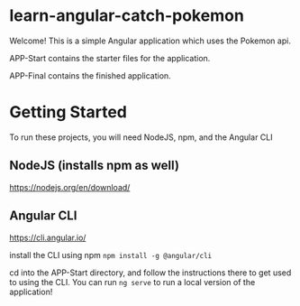 # learn-angular-catch-pokemon
Welcome! This is a simple Angular application which uses the Pokemon api.

APP-Start contains the starter files for the application.

APP-Final contains the finished application.

# Getting Started
To run these projects, you will need NodeJS, npm, and the Angular CLI

## NodeJS (installs npm as well)
https://nodejs.org/en/download/

## Angular CLI
https://cli.angular.io/


install the CLI using npm
`npm install -g @angular/cli`

cd into the APP-Start directory, and follow the instructions there to get used to 
using the CLI. You can run `ng serve` to run a local version of the application!
